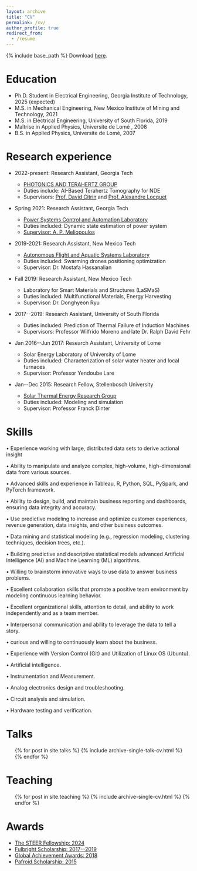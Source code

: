 ```yaml
---
layout: archive
title: "CV"
permalink: /cv/
author_profile: true
redirect_from:
  - /resume
---
```


{% include base_path %}
Download [here](CV_of_Niyem.pdf).

Education
======
* Ph.D. Student in Electrical Engineering, Georgia Institute of Technology, 2025 (expected)
* M.S. in Mechanical Engineering, New Mexico Institute of Mining and Technology, 2021
* M.S. in Electrical Engineering, University of South Florida, 2019
* Maîtrise in Applied Physics, Universite de Lomé , 2008
* B.S. in Applied Physics, Universite de Lomé, 2007
  
  
  

Research experience
======
* 2022-present: Research Assistant, Georgia Tech
  * [PHOTONICS AND TERAHERTZ GROUP](http://photonics.georgiatech-metz.fr/node/33)
  * Duties include: AI-Based Terahertz Tomography for NDE
  * Supervisors:  [Prof. David Citrin](https://ece.gatech.edu/directory/david-s-citrin) and [Prof. Alexandre Locquet](http://photonics.georgiatech-metz.fr/node/25)
 
    
* Spring 2021: Research Assistant, Georgia Tech
  * [Power Systems Control and Automation Laboratory](https://pscal.ece.gatech.edu/)
  * Duties included: Dynamic state estimation of power system
  * [Supervisor:  A. P. Meliopoulos](https://ece.gatech.edu/directory/p-meliopoulos)

* 2019-2021: Research Assistant, New Mexico Tech
  * [Autonomous Flight and Aquatic Systems Laboratory](https://sites.google.com/nmt.edu/afasl/research?authuser=0)
  * Duties included: Swarming drones positioning optimization
  * Supervisor: Dr. Mostafa Hassanalian
 
* Fall 2019: Research Assistant, New Mexico Tech
  * Laboratory for Smart Materials and Structures (LaSMaS)
  * Duties included: Multifunctional Materials, Energy Harvesting
  * Supervisor: Dr. Donghyeon Ryu
 
* 2017--2019: Research Assistant, University of South Florida
  * Duties included: Prediction of Thermal Failure of Induction Machines
  * Supervisors: Professor Wilfrido Moreno and late Dr. Ralph David Fehr
 
* Jan 2016--Jun 2017: Research Assistant, University of Lome
  * Solar Energy Laboratory of University of Lome
  * Duties included: Characterization of solar water heater and local furnaces
  * Supervisor: Professor Yendoube Lare

* Jan--Dec 2015: Research Fellow, Stellenbosch University
  * [Solar Thermal Energy Research Group](https://sterg.sun.ac.za/)
  * Duties included: Modeling and simulation
  * Supervisor: Professor Franck Dinter
  
Skills
======
• Experience working with large, distributed data sets to derive actional insight

• Ability to manipulate and analyze complex, high-volume, high-dimensional data from various sources.

• Advanced skills and experience in Tableau, R, Python, SQL, PySpark, and PyTorch framework.

• Ability to design, build, and maintain business reporting and dashboards, ensuring data integrity and accuracy.

• Use predictive modeling to increase and optimize customer experiences, revenue generation, data insights, and other
business outcomes.

• Data mining and statistical modeling (e.g., regression modeling, clustering techniques, decision trees, etc.).

• Building predictive and descriptive statistical models advanced Artificial Intelligence (AI) and Machine Learning (ML)
algorithms.

• Willing to brainstorm innovative ways to use data to answer business problems.

• Excellent collaboration skills that promote a positive team environment by modeling continuous learning behavior.

• Excellent organizational skills, attention to detail, and ability to work independently and as a team member.

• Interpersonal communication and ability to leverage the data to tell a story.

• curious and willing to continuously learn about the business.

• Experience with Version Control (Git) and Utilization of Linux OS (Ubuntu).
  
• Artificial intelligence.
  
• Instrumentation and Measurement.
  
• Analog electronics design and troubleshooting.

• Circuit analysis and simulation.

• Hardware testing and verification.
  
Talks
======
  <ul>{% for post in site.talks %}
    {% include archive-single-talk-cv.html %}
  {% endfor %}</ul>
  
Teaching
======
  <ul>{% for post in site.teaching %}
    {% include archive-single-cv.html %}
  {% endfor %}</ul>
  
Awards
======
* [ The STEER Fellowship: 2024](https://ece.gatech.edu/news/2023/07/new-graduate-fellowships-and-awards-promote-professional-development)
*  [ Fulbright Scholarship: 2017--2019](https://fulbrightscholars.org/non-us-scholars)
* [Global Achievement Awards: 2018](https://www.usf.edu/world/about/news/2017-global-achievement-awards.aspx)
* [Pafroid Scholarship: 2015](https://www0.sun.ac.za/international/assets/files/Take%20Note%20Newsletter%20(06%20May%202014).pdf)
  
